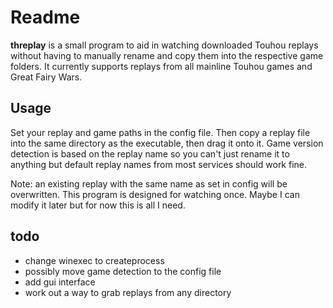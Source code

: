 # Readme

**threplay** is a small program to aid in watching downloaded Touhou replays without having to manually rename and copy them into the respective game folders.
It currently supports replays from all mainline Touhou games and Great Fairy Wars.

## Usage

Set your replay and game paths in the config file. Then copy a replay file into the same directory as the executable, then drag it onto it. Game version detection is based on the replay name so you can't just rename it to anything but default replay names from most services should work fine.

Note: an existing replay with the same name as set in config will be overwritten. This program is designed for watching once. Maybe I can modify it later but for now this is all I need.

## todo

- change winexec to createprocess
- possibly move game detection to the config file
- add gui interface
- work out a way to grab replays from any directory
